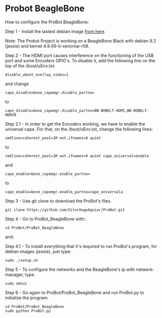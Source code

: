 # Probot BeagleBone

How to configure the ProBot BeagleBone:

Step 1 - Install the lastest debian image [from here](https://beagleboard.org/latest-images). 

Note: The Probot Project is working on a BeagleBone Black with debian 9.2 (jessie) and kernel 4.9.49-ti-xenomai-r58. 

Step 2 - The HDMI port causes interference on the functioning of the USB port and some Encoders GPIO's. To disable it, add the following line on the top of the /boot/uEnv.txt:

	disable_uboot_overlay_video=1

and change
    
	cape_disable=bone_capemgr.disable_partno=
to

	cape_disable=bone_capemgr.disable_partno=BB-BONELT-HDMI,BB-BONELT-HDMIN

Step 2.1 - In order to get the Encoders working, we have to enable the universal cape. For that, on the /boot/uEnv.txt, change the following lines:

	cmdline=coherent_pool=1M net.ifnames=0 quiet

to 

	cmdline=coherent_pool=1M net.ifnames=0 quiet cape_universal=enable

and

	cape_enable=bone_capemgr.enable_partno=
to

	cape_enable=bone_capemgr.enable_partno=cape_universala
	

Step 3 - Use git clone to download the ProBot's files.
	
	git clone https://github.com/VitorHugoAguiar/ProBot.git

Step 4  - Go to ProBot_BeagleBone with::
	
	cd ProBot/ProBot_BeagleBone
and:

Step 4.1 - To install everything that it's required to run ProBot's program, for debian images (jessie), just type:

	sudo ./setup.sh


Step 5 - To configure the networks and the BeagleBone's ip with network-manager, type.

	sudo nmtui	

Step 6 - Go again to ProBot/ProBot_BeagleBone and run ProBot.py to initialize the program:

	cd ProBot/ProBot_BeagleBone
	sudo python ProBot.py

